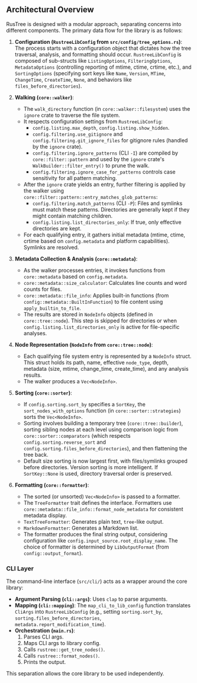 ## Architectural Overview

RusTree is designed with a modular approach, separating concerns into different components. The primary data flow for the library is as follows:

1.  **Configuration (`RustreeLibConfig` from `src/config/tree_options.rs`)**: The process starts with a configuration object that dictates how the tree traversal, analysis, and formatting should occur. `RustreeLibConfig` is composed of sub-structs like `ListingOptions`, `FilteringOptions`, `MetadataOptions` (controlling reporting of mtime, ctime, crtime, etc.), and `SortingOptions` (specifying sort keys like `Name`, `Version`, `MTime`, `ChangeTime`, `CreateTime`, `None`, and behaviors like `files_before_directories`).

2.  **Walking (`core::walker`)**:
    - The `walk_directory` function (in `core::walker::filesystem`) uses the `ignore` crate to traverse the file system.
    - It respects configuration settings from `RustreeLibConfig`:
        - `config.listing.max_depth`, `config.listing.show_hidden`.
        - `config.filtering.use_gitignore` and `config.filtering.git_ignore_files` for gitignore rules (handled by the `ignore` crate).
        - `config.filtering.ignore_patterns` (CLI `-I`) are compiled by `core::filter::pattern` and used by the `ignore` crate's `WalkBuilder::filter_entry()` to prune the walk.
        - `config.filtering.ignore_case_for_patterns` controls case sensitivity for all pattern matching.
    - After the `ignore` crate yields an entry, further filtering is applied by the walker using `core::filter::pattern::entry_matches_glob_patterns`:
        - `config.filtering.match_patterns` (CLI `-P`): Files and symlinks must match these patterns. Directories are generally kept if they might contain matching children.
        - `config.listing.list_directories_only`: If true, only effective directories are kept.
    - For each qualifying entry, it gathers initial metadata (mtime, ctime, crtime based on `config.metadata` and platform capabilities). Symlinks are resolved.

3.  **Metadata Collection & Analysis (`core::metadata`)**:
    - As the walker processes entries, it invokes functions from `core::metadata` based on `config.metadata`.
    - `core::metadata::size_calculator`: Calculates line counts and word counts for files.
    - `core::metadata::file_info`: Applies built-in functions (from `config::metadata::BuiltInFunction`) to file content using `apply_builtin_to_file`.
    - The results are stored in `NodeInfo` objects (defined in `core::tree::node`). This step is skipped for directories or when `config.listing.list_directories_only` is active for file-specific analyses.

4.  **Node Representation (`NodeInfo` from `core::tree::node`)**:
    - Each qualifying file system entry is represented by a `NodeInfo` struct. This struct holds its path, name, effective `node_type`, depth, metadata (size, mtime, change_time, create_time), and any analysis results.
    - The walker produces a `Vec<NodeInfo>`.

5.  **Sorting (`core::sorter`)**:
    - If `config.sorting.sort_by` specifies a `SortKey`, the `sort_nodes_with_options` function (in `core::sorter::strategies`) sorts the `Vec<NodeInfo>`.
    - Sorting involves building a temporary tree (`core::tree::builder`), sorting sibling nodes at each level using comparison logic from `core::sorter::comparators` (which respects `config.sorting.reverse_sort` and `config.sorting.files_before_directories`), and then flattening the tree back.
    - Default size sorting is now largest first, with files/symlinks grouped before directories. Version sorting is more intelligent. If `SortKey::None` is used, directory traversal order is preserved.

6.  **Formatting (`core::formatter`)**:
    - The sorted (or unsorted) `Vec<NodeInfo>` is passed to a formatter.
    - The `TreeFormatter` trait defines the interface. Formatters use `core::metadata::file_info::format_node_metadata` for consistent metadata display.
    - `TextTreeFormatter`: Generates plain text, `tree`-like output.
    - `MarkdownFormatter`: Generates a Markdown list.
    - The formatter produces the final string output, considering configuration like `config.input_source.root_display_name`. The choice of formatter is determined by `LibOutputFormat` (from `config::output_format`).

### CLI Layer

The command-line interface (`src/cli/`) acts as a wrapper around the core library:

- **Argument Parsing (`cli::args`)**: Uses `clap` to parse arguments.
- **Mapping (`cli::mapping`)**: The `map_cli_to_lib_config` function translates `CliArgs` into `RustreeLibConfig` (e.g., setting `sorting.sort_by`, `sorting.files_before_directories`, `metadata.report_modification_time`).
- **Orchestration (`main.rs`)**:
  1. Parses CLI args.
  2. Maps CLI args to library config.
  3. Calls `rustree::get_tree_nodes()`.
  4. Calls `rustree::format_nodes()`.
  5. Prints the output.

This separation allows the core library to be used independently.
